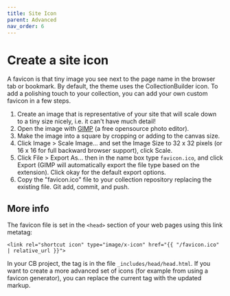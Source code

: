 ```yaml
---
title: Site Icon
parent: Advanced
nav_order: 6
---
```


# Create a site icon

A favicon is that tiny image you see next to the page name in the browser tab or bookmark. 
By default, the theme uses the CollectionBuilder icon. 
To add a polishing touch to your collection, you can add your own custom favicon in a few steps.

1. Create an image that is representative of your site that will scale down to a tiny size nicely, i.e. it can't have much detail!
2. Open the image with [GIMP](https://www.gimp.org/) (a free opensource photo editor).
3. Make the image into a square by cropping or adding to the canvas size.
4. Click Image > Scale Image... and set the Image Size to 32 x 32 pixels (or 16 x 16 for full backward browser support), click Scale.
5. Click File > Export As... then in the name box type `favicon.ico`, and click Export (GIMP will automatically export the file type based on the extension). Click okay for the default export options.
6. Copy the "favicon.ico" file to your collection repository replacing the existing file. Git add, commit, and push.

## More info

The favicon file is set in the `<head>` section of your web pages using this link metatag: 

`<link rel="shortcut icon" type="image/x-icon" href="{{ "/favicon.ico" | relative_url }}">`

In your CB project, the tag is in the file `_includes/head/head.html`.
If you want to create a more advanced set of icons (for example from using a favicon generator), you can replace the current tag with the updated markup.
